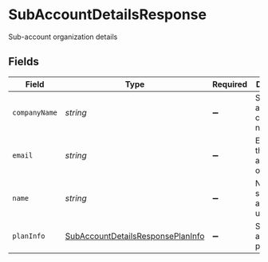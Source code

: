 # SubAccountDetailsResponse

Sub-account organization details


## Fields

| Field                                                                                         | Type                                                                                          | Required                                                                                      | Description                                                                                   |
| --------------------------------------------------------------------------------------------- | --------------------------------------------------------------------------------------------- | --------------------------------------------------------------------------------------------- | --------------------------------------------------------------------------------------------- |
| `companyName`                                                                                 | *string*                                                                                      | :heavy_minus_sign:                                                                            | Sub-account company name                                                                      |
| `email`                                                                                       | *string*                                                                                      | :heavy_minus_sign:                                                                            | Email id of the sub-account organization                                                      |
| `name`                                                                                        | *string*                                                                                      | :heavy_minus_sign:                                                                            | Name of the sub-account user                                                                  |
| `planInfo`                                                                                    | [SubAccountDetailsResponsePlanInfo](../../models/shared/subaccountdetailsresponseplaninfo.md) | :heavy_minus_sign:                                                                            | Sub-account plan details                                                                      |